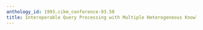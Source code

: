```yaml
---
anthology_id: 1993.cikm_conference-93.50
title: Interoperable Query Processing with Multiple Heterogeneous Knowledge Servers
---
```

